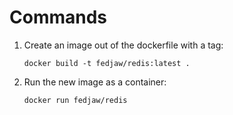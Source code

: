 # Commands

1. Create an image out of the dockerfile with a tag:

   ```CLI
   docker build -t fedjaw/redis:latest .
   ```

2. Run the new image as a container:

   ```CLI
   docker run fedjaw/redis
   ```
